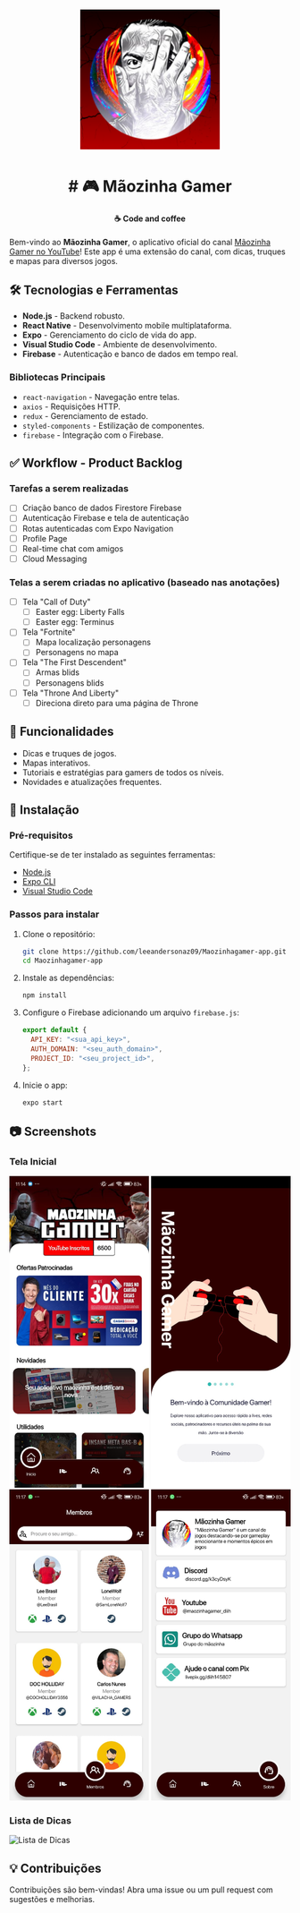 <h1 align="center">
    <img alt="Juazeiro Livre" title="#delicinha" src="assets/icon.png" width="250px" />
</h1>

<h1 align="center">
  # 🎮 Mãozinha Gamer
</h1>

<h4 align="center">
  ☕ Code and coffee
</h4>

Bem-vindo ao **Mãozinha Gamer**, o aplicativo oficial do canal [Mãozinha Gamer no YouTube](https://www.youtube.com/channel/UCqB3_WL9vGS751N6UudXHuw)! Este app é uma extensão do canal, com dicas, truques e mapas para diversos jogos.

## 🛠 Tecnologias e Ferramentas

- **Node.js** - Backend robusto.
- **React Native** - Desenvolvimento mobile multiplataforma.
- **Expo** - Gerenciamento do ciclo de vida do app.
- **Visual Studio Code** - Ambiente de desenvolvimento.
- **Firebase** - Autenticação e banco de dados em tempo real.

### Bibliotecas Principais

- `react-navigation` - Navegação entre telas.
- `axios` - Requisições HTTP.
- `redux` - Gerenciamento de estado.
- `styled-components` - Estilização de componentes.
- `firebase` - Integração com o Firebase.

## ✅ Workflow - Product Backlog

### Tarefas a serem realizadas

- [ ] Criação banco de dados Firestore Firebase
- [ ] Autenticação Firebase e tela de autenticação
- [ ] Rotas autenticadas com Expo Navigation
- [ ] Profile Page
- [ ] Real-time chat com amigos
- [ ] Cloud Messaging

### Telas a serem criadas no aplicativo (baseado nas anotações)

- [ ] Tela "Call of Duty"
  - [ ] Easter egg: Liberty Falls
  - [ ] Easter egg: Terminus
- [ ] Tela "Fortnite"
  - [ ] Mapa localização personagens
  - [ ] Personagens no mapa
- [ ] Tela "The First Descendent"
  - [ ] Armas blids
  - [ ] Personagens blids
- [ ] Tela "Throne And Liberty"
  - [ ] Direciona direto para uma página de Throne

## 📲 Funcionalidades

- Dicas e truques de jogos.
- Mapas interativos.
- Tutoriais e estratégias para gamers de todos os níveis.
- Novidades e atualizações frequentes.

## 🚀 Instalação

### Pré-requisitos

Certifique-se de ter instalado as seguintes ferramentas:

- [Node.js](https://nodejs.org)
- [Expo CLI](https://docs.expo.dev/get-started/installation/)
- [Visual Studio Code](https://code.visualstudio.com/)

### Passos para instalar

1. Clone o repositório:

   ```bash
   git clone https://github.com/leeandersonaz09/Maozinhagamer-app.git
   cd Maozinhagamer-app
   ```

2. Instale as dependências:

   ```bash
   npm install
   ```

3. Configure o Firebase adicionando um arquivo `firebase.js`:

   ```javascript
   export default {
     API_KEY: "<sua_api_key>",
     AUTH_DOMAIN: "<seu_auth_domain>",
     PROJECT_ID: "<seu_project_id>",
   };
   ```

4. Inicie o app:

   ```bash
   expo start
   ```

## 📷 Screenshots

### Tela Inicial

<p align="center">
    <img alt="" title="#delicinha" src="screenshots/01.jpeg" width="250px" />
    <img alt="" title="#delicinha" src="screenshots/02.jpeg" width="250px" />
    <img alt="" title="#delicinha" src="screenshots/07.jpeg" width="250px" />
    <img alt="" title="#delicinha" src="screenshots/08.jpeg" width="250px" />

</p>

### Lista de Dicas

![Lista de Dicas](https://via.placeholder.com/800x400.png?text=Lista+de+Dicas)

## 💡 Contribuições

Contribuições são bem-vindas! Abra uma issue ou um pull request com sugestões e melhorias.
